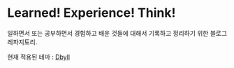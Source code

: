 # Learned! Experience! Think!

일하면서 또는 공부하면서 경험하고 배운 것들에 대해서 기록하고 정리하기 위한 블로그 레파지토리.

현재 적용된 테마 : [Dbyll](https://github.com/dbtek/dbyll-ghost)

